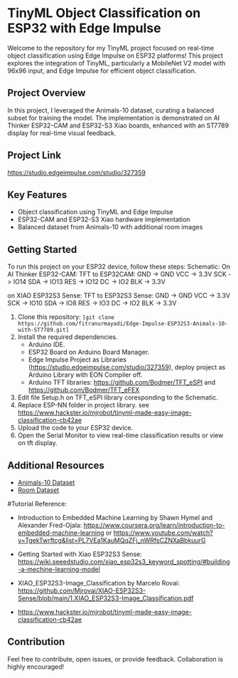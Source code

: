 # TinyML Object Classification on ESP32 with Edge Impulse

Welcome to the repository for my TinyML project focused on real-time object classification using Edge Impulse on ESP32 platforms! This project explores the integration of TinyML, particularly a MobileNet V2 model with 96x96 input, and Edge Impulse for efficient object classification.

## Project Overview

In this project, I leveraged the Animals-10 dataset, curating a balanced subset for training the model. The implementation is demonstrated on AI Thinker ESP32-CAM and ESP32-S3 Xiao boards, enhanced with an ST7789 display for real-time visual feedback. 

## Project Link
https://studio.edgeimpulse.com/studio/327359

## Key Features

- Object classification using TinyML and Edge Impulse
- ESP32-CAM and ESP32-S3 Xiao hardware implementation
- Balanced dataset from Animals-10 with additional room images

## Getting Started

To run this project on your ESP32 device, follow these steps:
Schematic:
On AI Thinker ESP32-CAM:
TFT to ESP32CAM:
GND -> GND
VCC -> 3.3V
SCK -> IO14
SDA -> IO13
RES -> IO12
DC  -> IO2
BLK -> 3.3V

on XIAO ESP32S3 Sense:
TFT to ESP32S3 Sense:
GND -> GND
VCC -> 3.3V
SCK -> IO10
SDA -> IO8
RES -> IO3
DC  -> IO2
BLK -> 3.3V

1. Clone this repository: `[git clone https://github.com/fitranurmayadi/Edge-Impulse-ESP32S3-Animals-10-with-ST7789.git]`
2. Install the required dependencies.
   - Arduino IDE.
   - ESP32 Board on Arduino Board Manager.
   - Edge Impulse Project as Libraries (https://studio.edgeimpulse.com/studio/327359), deploy project as Arduino Library with EON Compiler off.
   - Arduino TFT libraries: https://github.com/Bodmer/TFT_eSPI and https://github.com/Bodmer/TFT_eFEX
3. Edit file Setup.h on TFT_eSPI library coresponding to the Schematic.
4. Replace ESP-NN folder in project library. see https://www.hackster.io/mjrobot/tinyml-made-easy-image-classification-cb42ae
5. Upload the code to your ESP32 device.
6. Open the Serial Monitor to view real-time classification results or view on tft display.

## Additional Resources

- [Animals-10 Dataset](https://www.kaggle.com/datasets/alessiocorrado99/animals10)
- [Room Dataset](https://www.kaggle.com/datasets/robinreni/house-rooms-image-dataset)

#Tutorial Reference:

- Introduction to Embedded Machine Learning by Shawn Hymel and Alexander Fred-Ojala: https://www.coursera.org/learn/introduction-to-embedded-machine-learning or https://www.youtube.com/watch?v=TgekTwrftcg&list=PL7VEa1KauMQqZFj_nWRfsCZNXaBbkuurG

- Getting Started with Xiao ESP32S3 Sense: https://wiki.seeedstudio.com/xiao_esp32s3_keyword_spotting/#building-a-mechine-learning-model

- XIAO_ESP32S3-Image_Classification by Marcelo Rovai: https://github.com/Mjrovai/XIAO-ESP32S3-Sense/blob/main/1.XIAO_ESP32S3-Image_Classification.pdf
- https://www.hackster.io/mjrobot/tinyml-made-easy-image-classification-cb42ae


## Contribution
Feel free to contribute, open issues, or provide feedback. Collaboration is highly encouraged!
